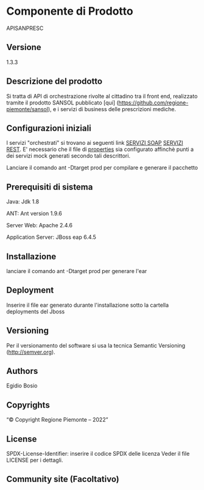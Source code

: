 # Componente di Prodotto

APISANPRESC

## Versione

1.3.3

## Descrizione del prodotto

Si tratta di API di orchestrazione rivolte al cittadino tra il front end, realizzato tramite il prodotto SANSOL pubblicato [qui] (<https://github.com/regione-piemonte/sansol>), e i servizi di business delle prescrizioni mediche.

## Configurazioni iniziali

I servizi "orchestrati" si trovano ai seguenti link [SERVIZI SOAP](docs/wsdl) [SERVIZI REST](docs/rest). E' necessario che il file di [properties](buildfiles/prod.properties) sia configurato affinchè punti a dei servizi mock generati secondo tali descrittori.

Lanciare il comando ant -Dtarget prod per compilare e generare il pacchetto

## Prerequisiti di sistema

Java:
Jdk 1.8

ANT:
Ant version 1.9.6

Server Web:
Apache 2.4.6

Application Server:
JBoss eap 6.4.5

## Installazione

lanciare il comando ant -Dtarget prod per generare l'ear

## Deployment

Inserire il file ear generato durante l'installazione sotto la cartella deployments del Jboss

## Versioning

Per il versionamento del software si usa la tecnica Semantic Versioning (http://semver.org).

## Authors

Egidio Bosio

## Copyrights

“© Copyright Regione Piemonte – 2022”

## License

SPDX-License-Identifier: inserire il codice SPDX delle licenza
Veder il file LICENSE per i dettagli.

## Community site (Facoltativo)

